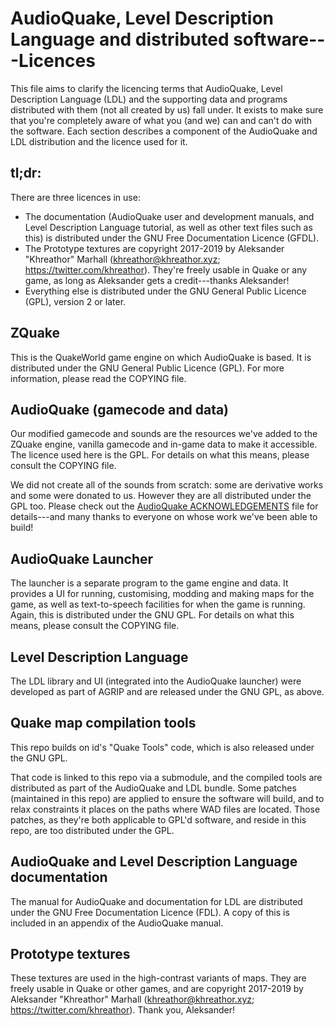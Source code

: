 AudioQuake, Level Description Language and distributed software---Licences
==========================================================================

This file aims to clarify the licencing terms that AudioQuake, Level
Description Language (LDL) and the supporting data and programs
distributed with them (not all created by us) fall under. It exists to
make sure that you're completely aware of what you (and we) can and
can't do with the software. Each section describes a component of the
AudioQuake and LDL distribution and the licence used for it.

tl;dr:
------

There are three licences in use:

-   The documentation (AudioQuake user and development manuals, and
    Level Description Language tutorial, as well as other text files
    such as this) is distributed under the GNU Free Documentation
    Licence (GFDL).
-   The Prototype textures are copyright 2017-2019 by Aleksander
    "Khreathor" Marhall (<khreathor@khreathor.xyz>;
    <https://twitter.com/khreathor>). They're freely usable in Quake or
    any game, as long as Aleksander gets a credit---thanks Aleksander!
-   Everything else is distributed under the GNU General Public Licence
    (GPL), version 2 or later.

ZQuake
------

This is the QuakeWorld game engine on which AudioQuake is based. It is
distributed under the GNU General Public Licence (GPL). For more
information, please read the COPYING file.

AudioQuake (gamecode and data)
------------------------------

Our modified gamecode and sounds are the resources we've added to the
ZQuake engine, vanilla gamecode and in-game data to make it accessible.
The licence used here is the GPL. For details on what this means, please
consult the COPYING file.

We did not create all of the sounds from scratch: some are derivative
works and some were donated to us. However they are all distributed
under the GPL too. Please check out the [AudioQuake
ACKNOWLEDGEMENTS](audioquake/ACKNOWLEDGEMENTS.md) file for details---and
many thanks to everyone on whose work we've been able to build!

AudioQuake Launcher
-------------------

The launcher is a separate program to the game engine and data. It
provides a UI for running, customising, modding and making maps for the
game, as well as text-to-speech facilities for when the game is running.
Again, this is distributed under the GNU GPL. For details on what this
means, please consult the COPYING file.

Level Description Language
--------------------------

The LDL library and UI (integrated into the AudioQuake launcher) were
developed as part of AGRIP and are released under the GNU GPL, as above.

Quake map compilation tools
---------------------------

This repo builds on id's "Quake Tools" code, which is also released
under the GNU GPL.

That code is linked to this repo via a submodule, and the compiled tools
are distributed as part of the AudioQuake and LDL bundle. Some patches
(maintained in this repo) are applied to ensure the software will build,
and to relax constraints it places on the paths where WAD files are
located. Those patches, as they're both applicable to GPL'd software,
and reside in this repo, are too distributed under the GPL.

AudioQuake and Level Description Language documentation
-------------------------------------------------------

The manual for AudioQuake and documentation for LDL are distributed
under the GNU Free Documentation Licence (FDL). A copy of this is
included in an appendix of the AudioQuake manual.

Prototype textures
------------------

These textures are used in the high-contrast variants of maps. They are
freely usable in Quake or other games, and are copyright 2017-2019 by
Aleksander "Khreathor" Marhall (<khreathor@khreathor.xyz>;
<https://twitter.com/khreathor>). Thank you, Aleksander!
